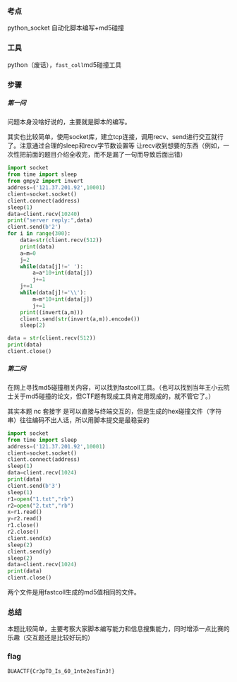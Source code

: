 ### 考点

python_socket 自动化脚本编写+md5碰撞

### 工具

python（废话），`fast_coll`md5碰撞工具

### 步骤

##### 第一问

问题本身没啥好说的，主要就是脚本的编写。

其实也比较简单，使用socket库，建立tcp连接，调用recv、send进行交互就行了。注意通过合理的sleep和recv字节数设置等 让recv收到想要的东西（例如，一次性把前面的题目介绍全收完，而不是漏了一句而导致后面出错） 

```python
import socket
from time import sleep
from gmpy2 import invert
address=('121.37.201.92',10001)
client=socket.socket()
client.connect(address)
sleep(1)
data=client.recv(10240)
print("server reply:",data)
client.send(b'2')
for i in range(300):
    data=str(client.recv(512))
    print(data)
    a=m=0
    j=2
    while(data[j]!=' '):
        a=a*10+int(data[j])
        j+=1
    j+=1
    while(data[j]!='\\'):
        m=m*10+int(data[j])
        j+=1
    print((invert(a,m)))
    client.send(str(invert(a,m)).encode())
    sleep(2)

data = str(client.recv(512))
print(data)
client.close()
```

##### 第二问

在网上寻找md5碰撞相关内容，可以找到fastcoll工具。（也可以找到当年王小云院士关于md5碰撞的论文，但CTF题有现成工具肯定用现成的，就不管它了。）

其实本题 nc 套接字 是可以直接与终端交互的，但是生成的hex碰撞文件（字符串）往往编码不出人话，所以用脚本提交是最稳妥的

```python
import socket
from time import sleep
address=('121.37.201.92',10001)
client=socket.socket()
client.connect(address)
sleep(1)
data=client.recv(1024)
print(data)
client.send(b'3')
sleep(1)
r1=open("1.txt","rb")
r2=open("2.txt","rb")
x=r1.read()
y=r2.read()
r1.close()
r2.close()
client.send(x)
sleep(2)
client.send(y)
sleep(2)
data=client.recv(1024)
print(data)
client.close()
```

两个文件是用fastcoll生成的md5值相同的文件。

### **总结**

本题比较简单，主要考察大家脚本编写能力和信息搜集能力，同时增添一点比赛的乐趣（交互题还是比较好玩的）

### flag

`BUAACTF{Cr3pT0_Is_60_1nte2esTin3!}`